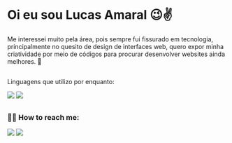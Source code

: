 <h1> Oi eu sou Lucas Amaral  😉✌ </h1>

Me interessei muito pela área, pois sempre fui fissurado em tecnologia, principalmente no quesito de design de interfaces web, quero expor minha criatividade por meio de códigos para procurar desenvolver websites ainda melhores. 🤯

##
Linguagens que utilizo por enquanto:
<br>
<div style="display: inline block">
    <img src="https://img.shields.io/badge/HTML5-E34F26?style=for-the-badge&logo=html5&logoColor=white" target="_blank"></a>
    <img src="https://img.shields.io/badge/CSS3-1572B6?style=for-the-badge&logo=css3&logoColor=white" target="_blank"</a>
</div>


##

<h3> 🙋‍♂️ How to reach me:<br></h3>
<div style="display_inlineblock">
  <a href = "https://www.linkedin.com/in/lucas-amaral-73650a1b0/"><img src="https://img.shields.io/badge/LinkedIn-0077B5?style=for-the-badge&logo=linkedin&logoColor=white" target="_blank"></a>
  <a href = "mailto: lucasamaral18y@gmail.com"><img src="https://img.shields.io/badge/Gmail-D14836?style=for-the-badge&logo=gmail&logoColor=white" target="_blank"></a>
</div>




